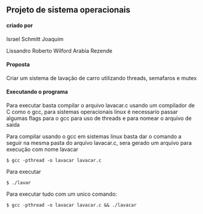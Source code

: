 ## Projeto de sistema operacionais

#### criado por
<p>Israel Schmitt Joaquim</p>
<p>Lissandro Roberto Wilford Arabia Rezende</p>

#### Proposta
<p>Criar um sistema de lavação de carro utilizando threads, semafaros e mutex </p>

#### Executando o programa
<p>Para executar basta compilar o arquivo lavacar.c usando um compilador de C como o gcc, para sistemas operacionais linux é necessario passar algumas flags para o gcc para uso de threads e para nomear o arquivo de saida</p>

<p>Para compilar usando o gcc em sistemas linux basta dar o comando a seguir na mesma pasta do arquivo lavacar.c, sera gerado um arquivo para execução com nome lavacar</P>

```$ gcc -pthread -o lavacar lavacar.c ```

<p>Para executar</p>

```$ ./lavar```

<p>Para executar tudo com um unico comando:</p>

```$ gcc -pthread -o lavacar lavacar.c && ./lavacar```